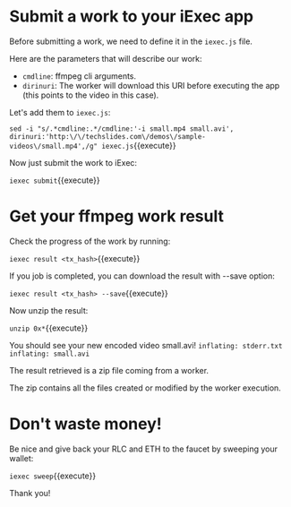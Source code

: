 # Submit a work to your iExec app
Before submitting a work, we need to define it in the ```iexec.js``` file.

Here are the parameters that will describe our work:
- ```cmdline```: ffmpeg cli arguments.
- ```dirinuri```: The worker will download this URI before executing the app (this points to the video in this case).

Let's add them to ```iexec.js```:

`sed -i "s/.*cmdline:.*/cmdline:'-i small.mp4 small.avi', dirinuri:'http:\/\/techslides.com\/demos\/sample-videos\/small.mp4',/g" iexec.js`{{execute}}

Now just submit the work to iExec:

`iexec submit`{{execute}}


# Get your ffmpeg work result
Check the progress of the work by running:

`iexec result <tx_hash>`{{execute}}

If you job is completed, you can download the result with --save option:

`iexec result <tx_hash> --save`{{execute}}

Now unzip the result:

`unzip 0x*`{{execute}}

You should see your new encoded video small.avi!
`
  inflating: stderr.txt
  inflating: small.avi
`

The result retrieved is a zip file coming from a worker.

The zip contains all the files created or modified by the worker execution.

# Don't waste money!
Be nice and give back your RLC and ETH to the faucet by sweeping your wallet:

`iexec sweep`{{execute}}

Thank you!
